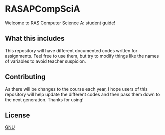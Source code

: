 # RASAPCompSciA

Welcome to RAS Computer Science A: student guide!

## What this includes

This repository will have different documented codes written for assignments.
Feel free to use them, but try to modify things like the names of variables to avoid teacher suspicion.

## Contributing

As there will be changes to the course each year, I hope users of this repository will help update the different codes and then pass them down to the next generation.
Thanks for using!

## License

[GNU](https://www.gnu.org/licenses/)
